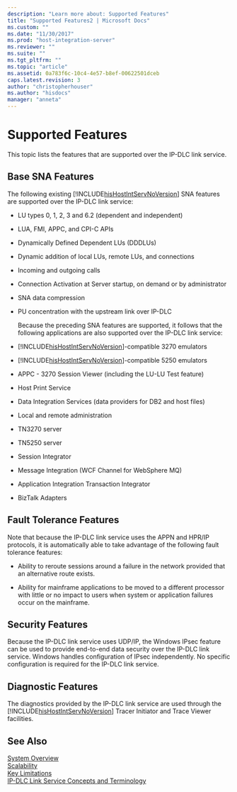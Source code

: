 ```yaml
---
description: "Learn more about: Supported Features"
title: "Supported Features2 | Microsoft Docs"
ms.custom: ""
ms.date: "11/30/2017"
ms.prod: "host-integration-server"
ms.reviewer: ""
ms.suite: ""
ms.tgt_pltfrm: ""
ms.topic: "article"
ms.assetid: 0a783f6c-10c4-4e57-b8ef-00622501dceb
caps.latest.revision: 3
author: "christopherhouser"
ms.author: "hisdocs"
manager: "anneta"
---
```

# Supported Features
This topic lists the features that are supported over the IP-DLC link service.  
  
## Base SNA Features  
 The following existing [!INCLUDE[hisHostIntServNoVersion](../includes/hishostintservnoversion-md.md)] SNA features are supported over the IP-DLC link service:  
  
- LU types 0, 1, 2, 3 and 6.2 (dependent and independent)  
  
- LUA, FMI, APPC, and CPI-C APIs  
  
- Dynamically Defined Dependent LUs (DDDLUs)  
  
- Dynamic addition of local LUs, remote LUs, and connections  
  
- Incoming and outgoing calls  
  
- Connection Activation at Server startup, on demand or by administrator  
  
- SNA data compression  
  
- PU concentration with the upstream link over IP-DLC  
  
  Because the preceding SNA features are supported, it follows that the following applications are also supported over the IP-DLC link service:  
  
- [!INCLUDE[hisHostIntServNoVersion](../includes/hishostintservnoversion-md.md)]-compatible 3270 emulators  
  
- [!INCLUDE[hisHostIntServNoVersion](../includes/hishostintservnoversion-md.md)]-compatible 5250 emulators  
  
- APPC - 3270 Session Viewer (including the LU-LU Test feature)  
  
- Host Print Service  
  
- Data Integration Services (data providers for DB2 and host files)  
  
- Local and remote administration  
  
- TN3270 server  
  
- TN5250 server  
  
- Session Integrator  
  
- Message Integration (WCF Channel for WebSphere MQ)  
  
- Application Integration Transaction Integrator  
  
- BizTalk Adapters  
  
## Fault Tolerance Features  
 Note that because the IP-DLC link service uses the APPN and HPR/IP protocols, it is automatically able to take advantage of the following fault tolerance features:  
  
-   Ability to reroute sessions around a failure in the network provided that an alternative route exists.  
  
-   Ability for mainframe applications to be moved to a different processor with little or no impact to users when system or application failures occur on the mainframe.  
  
## Security Features  
 Because the IP-DLC link service uses UDP/IP, the Windows IPsec feature can be used to provide end-to-end data security over the IP-DLC link service. Windows handles configuration of IPsec independently. No specific configuration is required for the IP-DLC link service.  
  
## Diagnostic Features  
 The diagnostics provided by the IP-DLC link service are used through the [!INCLUDE[hisHostIntServNoVersion](../includes/hishostintservnoversion-md.md)] Tracer Initiator and Trace Viewer facilities.  
  
## See Also  
 [System Overview](../core/system-overview1.md)   
 [Scalability](../core/scalability1.md)   
 [Key Limitations](../core/key-limitations2.md)   
 [IP-DLC Link Service Concepts and Terminology](../core/ip-dlc-link-service-concepts-and-terminology1.md)
